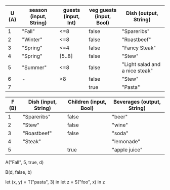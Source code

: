 |U (A)|season (input, String)|guests (input, Int)|veg guests (input, Bool)|Dish (output, String)|
|---|---|---|---|---|
|1|"Fall"|<=8|false| "Spareribs"|
|2|"Winter"|<=8|false|"Roastbeef"|
|3|"Spring"|<=4|false|"Fancy Steak"|
|4|"Spring"|[5..8]|false|"Stew"|
|5|"Summer"|<=8|false|"Light salad and a nice steak"|
|6|-|>8|false|"Stew"|
|7|||true|"Pasta"|

|F (B)| Dish (input, String) | Children (input, Bool) | Beverages (output, String) |
|-------------|----------------------|------------------------|----------------------------|
|1|"Spareribs"|false|"beer"|
|2|"Stew"|false|"wine"|
|3|"Roastbeef"|false|"soda"|
|4|"Steak"||"lemonade"|
|5||true|"apple juice"|

A("Fall", 5, true, d)

B(d, false, b)

let (x, y) = T("pasta", 3) in
let z = S("foo", x) in
z